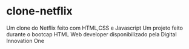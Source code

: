 # clone-netflix
Um clone do Netflix feito com HTML,CSS e Javascript
Um projeto feito durante o bootcap HTML Web developer disponibilizado pela Digital Innovation One
